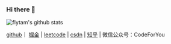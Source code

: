 ### Hi there 👋

<!--
**flytam/flytam** is a ✨ _special_ ✨ repository because its `README.md` (this file) appears on your GitHub profile.

Here are some ideas to get you started:

- 🔭 I’m currently working on ...
- 🌱 I’m currently learning ...
- 👯 I’m looking to collaborate on ...
- 🤔 I’m looking for help with ...
- 💬 Ask me about ...
- 📫 How to reach me: ...
- 😄 Pronouns: ...
- ⚡ Fun fact: ...
-->
![flytam's github stats](https://github-readme-stats.vercel.app/api?username=flytam&count_private=true&show_icons=true)

[github](https://github.com/flytam)｜ [掘金](https://juejin.cn/user/289926799429704) | [leetcode](https://leetcode-cn.com/u/flytam/) | [csdn](https://blog.csdn.net/flytam) | [知乎](https://www.zhihu.com/people/tan-jia-hui-19) | 微信公众号：CodeForYou
